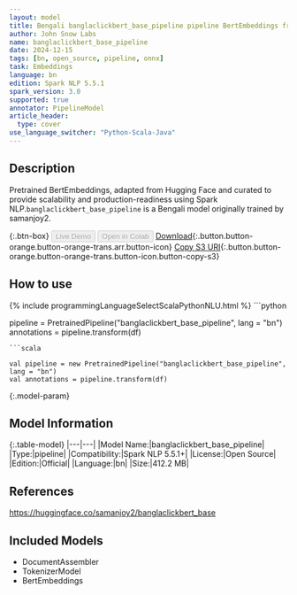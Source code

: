 ```yaml
---
layout: model
title: Bengali banglaclickbert_base_pipeline pipeline BertEmbeddings from samanjoy2
author: John Snow Labs
name: banglaclickbert_base_pipeline
date: 2024-12-15
tags: [bn, open_source, pipeline, onnx]
task: Embeddings
language: bn
edition: Spark NLP 5.5.1
spark_version: 3.0
supported: true
annotator: PipelineModel
article_header:
  type: cover
use_language_switcher: "Python-Scala-Java"
---
```


## Description

Pretrained BertEmbeddings, adapted from Hugging Face and curated to provide scalability and production-readiness using Spark NLP.`banglaclickbert_base_pipeline` is a Bengali model originally trained by samanjoy2.

{:.btn-box}
<button class="button button-orange" disabled>Live Demo</button>
<button class="button button-orange" disabled>Open in Colab</button>
[Download](https://s3.amazonaws.com/auxdata.johnsnowlabs.com/public/models/banglaclickbert_base_pipeline_bn_5.5.1_3.0_1734233337756.zip){:.button.button-orange.button-orange-trans.arr.button-icon}
[Copy S3 URI](s3://auxdata.johnsnowlabs.com/public/models/banglaclickbert_base_pipeline_bn_5.5.1_3.0_1734233337756.zip){:.button.button-orange.button-orange-trans.button-icon.button-copy-s3}

## How to use



<div class="tabs-box" markdown="1">
{% include programmingLanguageSelectScalaPythonNLU.html %}
```python

pipeline = PretrainedPipeline("banglaclickbert_base_pipeline", lang = "bn")
annotations =  pipeline.transform(df)   

```
```scala

val pipeline = new PretrainedPipeline("banglaclickbert_base_pipeline", lang = "bn")
val annotations = pipeline.transform(df)

```
</div>

{:.model-param}
## Model Information

{:.table-model}
|---|---|
|Model Name:|banglaclickbert_base_pipeline|
|Type:|pipeline|
|Compatibility:|Spark NLP 5.5.1+|
|License:|Open Source|
|Edition:|Official|
|Language:|bn|
|Size:|412.2 MB|

## References

https://huggingface.co/samanjoy2/banglaclickbert_base

## Included Models

- DocumentAssembler
- TokenizerModel
- BertEmbeddings